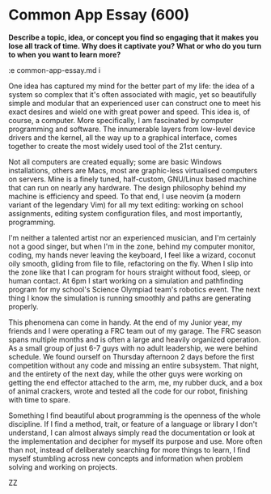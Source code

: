# Common App Essay (600)

**Describe a topic, idea, or concept you find so engaging that it makes you lose
all track of time. Why does it captivate you? What or who do you turn to when
you want to learn more?**

:e common-app-essay.md
i

One idea has captured my mind for the better part of my life: the idea of a
system so complex that it's often associated with magic, yet so beautifully
simple and modular that an experienced user can construct one to meet his exact
desires and wield one with great power and speed. This idea is, of course, a
computer. More specifically, I am fascinated by computer programming and
software. The innumerable layers from low-level device drivers and the kernel,
all the way up to a graphical interface, comes together to create the most
widely used tool of the 21st century. 

Not all computers are created equally; some are basic Windows installations,
others are Macs, most are graphic-less virtualised computers on servers. Mine
is a finely tuned, half-custom, GNU/Linux based machine that can run on nearly
any hardware. The design philosophy behind my machine is efficiency and speed.
To that end, I use neovim (a modern variant of the legendary Vim) for all my
text editing: working on school assignments, editing system configuration
files, and most importantly, programming.

I'm neither a talented artist nor an experienced musician, and I'm certainly
not a good singer, but when I'm in the zone, behind my computer monitor,
coding, my hands never leaving the keyboard, I feel like a wizard, coconut oily
smooth, gliding from file to file, refactoring on the fly. When I slip into the
zone like that I can program for hours straight without food, sleep, or human
contact. At 6pm I start working on a simulation and pathfinding program for my
school's Science Olympiad team's robotics event. The next thing I know the
simulation is running smoothly and paths are generating properly.

This phenomena can come in handy. At the end of my Junior year, my friends and
I were operating a FRC team out of my garage. The FRC season spans multiple
months and is often a large and heavily organized operation. As a small group
of just 6-7 guys with no adult leadership, we were behind schedule. We found
ourself on Thursday afternoon 2 days before the first competition without any
code and missing an entire subsystem. That night, and the entirety of the next
day, while the other guys were working on getting the end effector attached to
the arm, me, my rubber duck, and a box of animal crackers, wrote and tested all
the code for our robot, finishing with time to spare.

Something I find beautiful about programming is the openness of the whole
discipline. If I find a method, trait, or feature of a language or library I
don't understand, I can almost always simply read the documentation or look at
the implementation and decipher for myself its purpose and use. More often than
not, instead of deliberately searching for more things to learn, I find myself
stumbling across new concepts and information when problem solving and working
on projects.


ZZ
